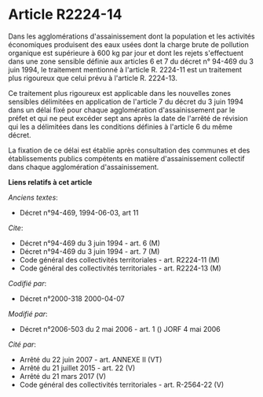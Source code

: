 # Article R2224-14

Dans les agglomérations d'assainissement dont la population et les activités économiques produisent des eaux usées dont la
charge brute de pollution organique est supérieure à 600 kg par jour et dont les rejets s'effectuent dans une zone sensible
définie aux articles 6 et 7 du décret n° 94-469 du 3 juin 1994, le traitement mentionné à l'article R. 2224-11 est un
traitement plus rigoureux que celui prévu à l'article R. 2224-13.

Ce traitement plus rigoureux est applicable dans les nouvelles zones sensibles délimitées en application de l'article 7 du
décret du 3 juin 1994 dans un délai fixé pour chaque agglomération d'assainissement par le préfet et qui ne peut excéder sept
ans après la date de l'arrêté de révision qui les a délimitées dans les conditions définies à l'article 6 du même décret.

La fixation de ce délai est établie après consultation des communes et des établissements publics compétents en matière
d'assainissement collectif dans chaque agglomération d'assainissement.

**Liens relatifs à cet article**

_Anciens textes_:

  - Décret n°94-469, 1994-06-03, art 11

_Cite_:

  - Décret n°94-469 du 3 juin 1994 - art. 6 (M)
  - Décret n°94-469 du 3 juin 1994 - art. 7 (M)
  - Code général des collectivités territoriales - art. R2224-11 (M)
  - Code général des collectivités territoriales - art. R2224-13 (M)

_Codifié par_:

  - Décret n°2000-318 2000-04-07

_Modifié par_:

  - Décret n°2006-503 du 2 mai 2006 - art. 1 () JORF 4 mai 2006

_Cité par_:

  - Arrêté du 22 juin 2007 - art. ANNEXE II (VT)
  - Arrêté du 21 juillet 2015 - art. 22 (V)
  - Arrêté du 21 mars 2017 (V)
  - Code général des collectivités territoriales - art. R-2564-22 (V)
